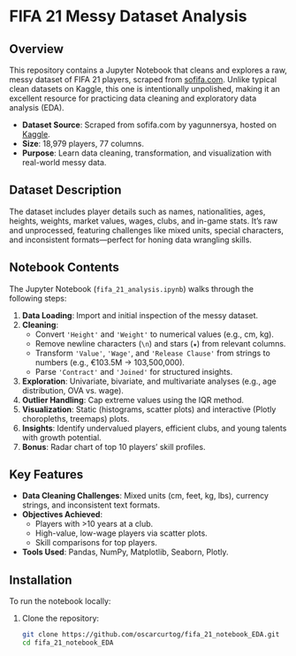 # FIFA 21 Messy Dataset Analysis

## Overview

This repository contains a Jupyter Notebook that cleans and explores a raw, messy dataset of FIFA 21 players, scraped from [sofifa.com](https://sofifa.com/). Unlike typical clean datasets on Kaggle, this one is intentionally unpolished, making it an excellent resource for practicing data cleaning and exploratory data analysis (EDA).

- **Dataset Source**: Scraped from sofifa.com by yagunnersya, hosted on [Kaggle](https://www.kaggle.com/datasets/yagunnersya/fifa-21-messy-raw-dataset-for-cleaning-exploring).
- **Size**: 18,979 players, 77 columns.
- **Purpose**: Learn data cleaning, transformation, and visualization with real-world messy data.

## Dataset Description

The dataset includes player details such as names, nationalities, ages, heights, weights, market values, wages, clubs, and in-game stats. It’s raw and unprocessed, featuring challenges like mixed units, special characters, and inconsistent formats—perfect for honing data wrangling skills.

## Notebook Contents

The Jupyter Notebook (`fifa_21_analysis.ipynb`) walks through the following steps:

1. **Data Loading**: Import and initial inspection of the messy dataset.
2. **Cleaning**: 
   - Convert `'Height'` and `'Weight'` to numerical values (e.g., cm, kg).
   - Remove newline characters (`\n`) and stars (`★`) from relevant columns.
   - Transform `'Value'`, `'Wage'`, and `'Release Clause'` from strings to numbers (e.g., €103.5M → 103,500,000).
   - Parse `'Contract'` and `'Joined'` for structured insights.
3. **Exploration**: Univariate, bivariate, and multivariate analyses (e.g., age distribution, OVA vs. wage).
4. **Outlier Handling**: Cap extreme values using the IQR method.
5. **Visualization**: Static (histograms, scatter plots) and interactive (Plotly choropleths, treemaps) plots.
6. **Insights**: Identify undervalued players, efficient clubs, and young talents with growth potential.
7. **Bonus**: Radar chart of top 10 players’ skill profiles.

## Key Features

- **Data Cleaning Challenges**: Mixed units (cm, feet, kg, lbs), currency strings, and inconsistent text formats.
- **Objectives Achieved**:
  - Players with >10 years at a club.
  - High-value, low-wage players via scatter plots.
  - Skill comparisons for top players.
- **Tools Used**: Pandas, NumPy, Matplotlib, Seaborn, Plotly.

## Installation

To run the notebook locally:

1. Clone the repository:
   ```bash
   git clone https://github.com/oscarcurtog/fifa_21_notebook_EDA.git
   cd fifa_21_notebook_EDA
